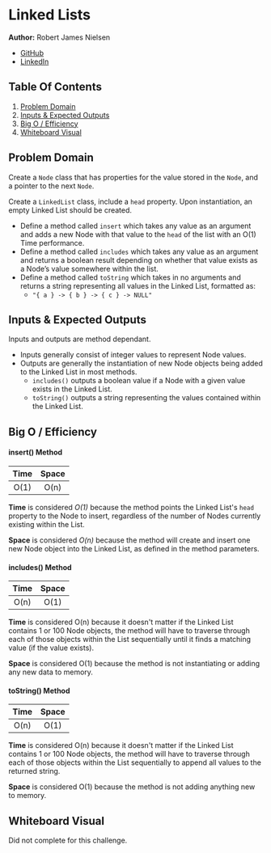 # Linked Lists
**Author:** Robert James Nielsen
- [GitHub](https://github.com/robertjnielsen)
- [LinkedIn](https://linkedin.com/in/robertjnielsen)

## Table Of Contents
1. [Problem Domain](#problem-domain)
2. [Inputs & Expected Outputs](#inputs--expected-outputs)
3. [Big O / Efficiency](#big-o--efficiency)
4. [Whiteboard Visual](#whiteboard-visual)

## Problem Domain
Create a `Node` class that has properties for the value stored in the `Node`, and a pointer to the next `Node`.

Create a `LinkedList` class, include a `head` property. Upon instantiation, an empty Linked List should be created.
- Define a method called `insert` which takes any value as an argument and adds a new Node with that value to the `head` of the list with an O(1) Time performance.
- Define a method called `includes` which takes any value as an argument and returns a boolean result depending on whether that value exists as a Node’s value somewhere within the list.
- Define a method called `toString` which takes in no arguments and returns a string representing all values in the Linked List, formatted as:
    - `"{ a } -> { b } -> { c } -> NULL"`

## Inputs & Expected Outputs

Inputs and outputs are method dependant.

- Inputs generally consist of integer values to represent Node values.
- Outputs are generally the instantiation of new Node objects being added to the Linked List in most methods.
    - `includes()` outputs a boolean value if a Node with a given value exists in the Linked List.
    - `toString()` outputs a string representing the values contained within the Linked List.

## Big O / Efficiency

#### insert() Method
|Time|Space|
|:---:|:---:|
|O(1)|O(n)|

**Time** is considered _O(1)_ because the method points the Linked List's `head` property to the Node to insert, regardless of the number of Nodes currently existing within the List.

**Space** is considered _O(n)_ because the method will create and insert one new Node object into the Linked List, as defined in the method parameters.

#### includes() Method
|Time|Space|
|:---:|:---:|
|O(n)|O(1)|

**Time** is considered O(n) because it doesn't matter if the Linked List contains 1 or 100 Node objects, the method will have to traverse through each of those objects within the List sequentially until it finds a matching value (if the value exists).

**Space** is considered O(1) because the method is not instantiating or adding any new data to memory.

#### toString() Method
|Time|Space|
|:---:|:---:|
|O(n)|O(1)|

**Time** is considered O(n) because it doesn't matter if the Linked List contains 1 or 100 Node objects, the method will have to traverse through each of those objects within the List sequentially to append all values to the returned string.

**Space** is considered O(1) because the method is not adding anything new to memory.

## Whiteboard Visual
Did not complete for this challenge.